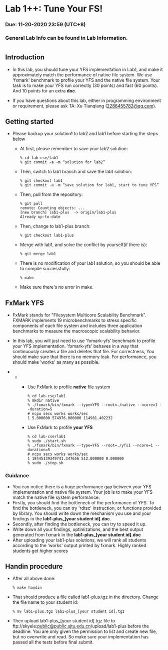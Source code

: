 # Lab 1++: Tune Your FS!

### Due: 11-20-2020 23:59 (UTC+8)

### General Lab Info can be found in Lab Information.

# 

## Introduction

- In this lab, you should tune your YFS implementation in Lab1, and make it approximately match the performance of native file system. We use 'fxmark' benchmark to profile your YFS and the native file system. Your task is to make your YFS run correctly (30 points) and fast (60 points). And 10 points for an extra **doc**.

- If you have questions about this lab, either in programming environment or requirement, please ask TA: Xu Tianqiang (2286455782@qq.com).

## Getting started

- Please backup your solution1 to lab2 and lab1 before starting the steps below

  - At first, please remember to save your lab2 solution:

    ```
    % cd lab-cse/lab1
    % git commit -a -m “solution for lab2” 
    ```

    

  - Then, switch to lab1 branch and save the lab1 solution:

    ```
    % git checkout lab1
    % git commit -a -m “save solution for lab1, start to tune YFS”
    ```

    

  - Then, pull from the repository:

    ```
    % git pull
    remote: Counting objects: ...
    [new branch] lab1-plus 	-> origin/lab1-plus
    Already up-to-date
    ```

    

  - Then, change to lab1-plus branch:

    ```
    % git checkout lab1-plus 
    ```

    

  - Merge with lab1, and solve the conflict by yourself(if there is):

    ```
    % git merge lab1
    ```

    

  - There is no modification of your lab1 solution, so you should be able to compile successfully:

    ```
    % make
    ```

    

  - Make sure there's no error in make.

## FxMark YFS

- FxMark stands for "Filesystem Multicore Scalability Benchmark". FXMARK implements 19 microbenchmarks to stress specific components of each file system and includes three application benchmarks to measure the macroscopic scalability behavior.

- In this lab, you will just need to use 'fxmark-yfs' benchmark to profile your YFS implementation. 'fxmark-yfs' behaves in a way that continuously creates a file and deletes that file. For correctness, You should make sure that there is no memory leak. For performance, you should make 'works' as many as possible.

- - - Use FxMark to profile **native** file system

      ```
      % cd lab-cse/lab1
      % mkdir native
      % ./fxmark/bin/fxmark --type=YFS --root=./native --ncore=1 --duration=5
      # ncpu secs works works/sec 
      1 5.000600 574976.000000 114981.402232
      ```

      

    - Use FxMark to profile **your YFS**

      ```
      % cd lab-cse/lab1
      % sudo ./start.sh
      % ./fxmark/bin/fxmark --type=YFS --root=./yfs1 --ncore=1 --duration=5
      # ncpu secs works works/sec 
      1 18445139349741.347656 512.000000 0.000000 
      % sudo ./stop.sh
      ```

      

### Guidance

- You can notice there is a huge performance gap between your YFS implementation and native file system. Your job is to make your YFS match the native file system performance.
- Firstly, you should find the bottleneck of the performance of YFS. To find the bottleneck, you can try 'rdtsc' instruction, or functions provided by library. You should write down the mechanism you use and your findings in the **lab1-plus_[your student id].doc**.
- Secondly, after finding the bottleneck, you can try to speed it up.
- Write down all your findings, optimizations, and the best output generated from fxmark in the **lab1-plus_[your student id].doc**
- After uploading your lab1-plus solutions, we will rank all students according to the 'works' output printed by fxmark. Highly ranked students get higher scores

## Handin procedure

- After all above done:

  ```
  % make handin
  ```

- That should produce a file called lab1-plus.tgz in the directory. Change the file name to your student id:

  ```
  % mv lab1-plus.tgz lab1-plus_[your student id].tgz
  ```

- Then upload lab1-plus_[your student id].tgz file to ftp://skyele:public@public.sjtu.edu.cn/upload/lab1-plus before the deadline. You are only given the permission to list and create new file, but no overwrite and read. So make sure your implementation has passed all the tests before final submit.